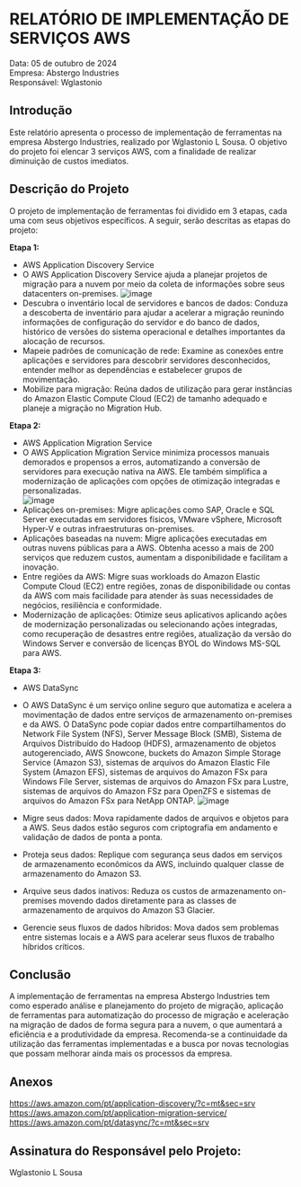 # RELATÓRIO DE IMPLEMENTAÇÃO DE SERVIÇOS AWS
Data: 05 de outubro de 2024  
Empresa: Abstergo Industries  
Responsável: Wglastonio  
  
## Introdução
Este relatório apresenta o processo de implementação de ferramentas na empresa Abstergo Industries, realizado por Wglastonio L Sousa. O objetivo do projeto foi elencar 3 serviços AWS, com a finalidade de realizar diminuição de custos imediatos.
  
## Descrição do Projeto
O projeto de implementação de ferramentas foi dividido em 3 etapas, cada uma com seus objetivos específicos. A seguir, serão descritas as etapas do projeto:

**Etapa 1:**
- AWS Application Discovery Service
- O AWS Application Discovery Service ajuda a planejar projetos de migração para a nuvem por meio da coleta de informações sobre seus datacenters on-premises.
  ![image](https://github.com/user-attachments/assets/8af1f6a0-9888-424a-892a-b2ac2d65fabd)  
- Descubra o inventário local de servidores e bancos de dados: Conduza a descoberta de inventário para ajudar a acelerar a migração reunindo informações de configuração do servidor e do banco de dados, histórico de versões do sistema operacional e detalhes importantes da alocação de recursos.  
- Mapeie padrões de comunicação de rede: Examine as conexões entre aplicações e servidores para descobrir servidores desconhecidos, entender melhor as dependências e estabelecer grupos de movimentação.  
- Mobilize para migração: Reúna dados de utilização para gerar instâncias do Amazon Elastic Compute Cloud (EC2) de tamanho adequado e planeje a migração no Migration Hub.  
  
**Etapa 2:**  
- AWS Application Migration Service
- O AWS Application Migration Service minimiza processos manuais demorados e propensos a erros, automatizando a conversão de servidores para execução nativa na AWS. Ele também simplifica a modernização de aplicações com opções de otimização integradas e personalizadas.  
  ![image](https://github.com/user-attachments/assets/0702ee26-315c-4ed3-ab4d-207440a258e9)  
- Aplicações on-premises: Migre aplicações como SAP, Oracle e SQL Server executadas em servidores físicos, VMware vSphere, Microsoft Hyper-V e outras infraestruturas on-premises.
- Aplicações baseadas na nuvem: Migre aplicações executadas em outras nuvens públicas para a AWS. Obtenha acesso a mais de 200 serviços que reduzem custos, aumentam a disponibilidade e facilitam a inovação.
- Entre regiões da AWS: Migre suas workloads do Amazon Elastic Compute Cloud (EC2) entre regiões, zonas de disponibilidade ou contas da AWS com mais facilidade para atender às suas necessidades de negócios, resiliência e conformidade.
- Modernização de aplicações: Otimize seus aplicativos aplicando ações de modernização personalizadas ou selecionando ações integradas, como recuperação de desastres entre regiões, atualização da versão do Windows Server e conversão de licenças BYOL do Windows MS-SQL para AWS.  
  
**Etapa 3:**  
- AWS DataSync  
- O AWS DataSync é um serviço online seguro que automatiza e acelera a movimentação de dados entre serviços de armazenamento on-premises e da AWS. O DataSync pode copiar dados entre compartilhamentos do Network File System (NFS), Server Message Block (SMB), Sistema de Arquivos Distribuído do Hadoop (HDFS), armazenamento de objetos autogerenciado, AWS Snowcone, buckets do Amazon Simple Storage Service (Amazon S3), sistemas de arquivos do Amazon Elastic File System (Amazon EFS), sistemas de arquivos do Amazon FSx para Windows File Server, sistemas de arquivos do Amazon FSx para Lustre, sistemas de arquivos do Amazon FSz para OpenZFS e sistemas de arquivos do Amazon FSx para NetApp ONTAP.
  ![image](https://github.com/user-attachments/assets/a54f78c0-35b1-400f-9cb7-9cca1c842537)

- Migre seus dados: Mova rapidamente dados de arquivos e objetos para a AWS. Seus dados estão seguros com criptografia em andamento e validação de dados de ponta a ponta.
- Proteja seus dados: Replique com segurança seus dados em serviços de armazenamento econômicos da AWS, incluindo qualquer classe de armazenamento do Amazon S3.
- Arquive seus dados inativos: Reduza os custos de armazenamento on-premises movendo dados diretamente para as classes de armazenamento de arquivos do Amazon S3 Glacier.
- Gerencie seus fluxos de dados híbridos: Mova dados sem problemas entre sistemas locais e a AWS para acelerar seus fluxos de trabalho híbridos críticos.  
  
## Conclusão
A implementação de ferramentas na empresa Abstergo Industries tem como esperado análise e planejamento do projeto de migração, aplicação de ferramentas para automatização do processo de migração e aceleração na migração de dados de forma segura para a nuvem, o que aumentará a eficiência e a produtividade da empresa. Recomenda-se a continuidade da utilização das ferramentas implementadas e a busca por novas tecnologias que possam melhorar ainda mais os processos da empresa.
  
## Anexos
https://aws.amazon.com/pt/application-discovery/?c=mt&sec=srv  
https://aws.amazon.com/pt/application-migration-service/  
https://aws.amazon.com/pt/datasync/?c=mt&sec=srv  
  
## Assinatura do Responsável pelo Projeto:
Wglastonio L Sousa
